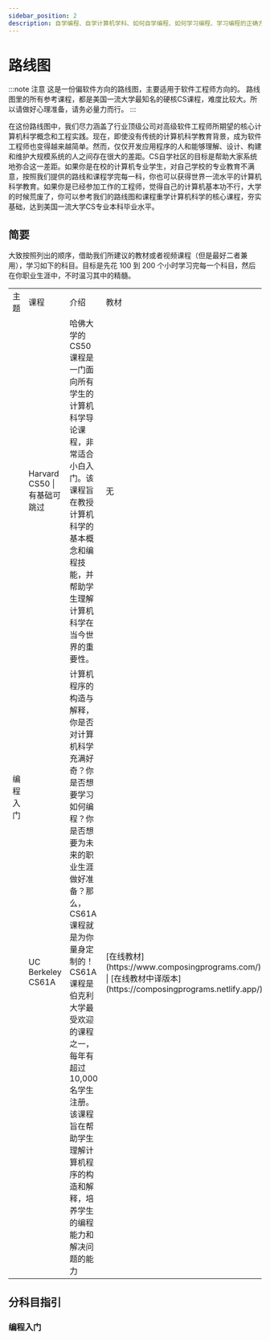 ```yaml
---
sidebar_position: 2
description: 自学编程、自学计算机学科、如何自学编程、如何学习编程、学习编程的正确方式，硬核计算机课程。
---
```


# 路线图
:::note 注意
这是一份偏软件方向的路线图，主要适用于软件工程师方向的。 路线图里的所有参考课程，都是美国一流大学最知名的硬核CS课程，难度比较大。所以请做好心理准备，请务必量力而行。
:::

在这份路线图中，我们尽力涵盖了行业顶级公司对高级软件工程师所期望的核心计算机科学概念和工程实践。现在，即使没有传统的计算机科学教育背景，成为软件工程师也变得越来越简单。然而，仅仅开发应用程序的人和能够理解、设计、构建和维护大规模系统的人之间存在很大的差距。CS自学社区的目标是帮助大家系统地弥合这一差距。如果你是在校的计算机专业学生，对自己学校的专业教育不满意，按照我们提供的路线和课程学完每一科，你也可以获得世界一流水平的计算机科学教育。如果你是已经参加工作的工程师，觉得自己的计算机基本功不行，大学的时候荒废了，你可以参考我们的路线图和课程重学计算机科学的核心课程，夯实基础，达到美国一流大学CS专业本科毕业水平。

## 简要

大致按照列出的顺序，借助我们所建议的教材或者视频课程（但是最好二者兼用），学习如下的科目。目标是先花 100 到 200 个小时学习完每一个科目，然后在你职业生涯中，不时温习其中的精髓。

<table>
    <tr>
      <td>主题</td>
      <td>课程</td>
      <td>介绍</td>
      <td>教材</td>
      <td>视频</td>
      <td>讨论组</td>
    </tr>
    <tr>
      <td rowspan="2">编程入门</td>
      <td>Harvard CS50 | 有基础可跳过</td>
      <td>哈佛大学的CS50 课程是一门面向所有学生的计算机科学导论课程，非常适合小白入门。该课程旨在教授计算机科学的基本概念和编程技能，并帮助学生理解计算机科学在当今世界的重要性。</td>
      <td>无</td>
      <td>[中文语音 + 双语字幕](https://www.bilibili.com/medialist/detail/ml3077042729?spm_id_from=333.1368.list.card_medialist.click) | [英文原声 + 双语字幕](https://www.bilibili.com/medialist/detail/ml3143019829?spm_id_from=333.1368.list.card_medialist.click)</td>
      <td>[discord](https://discord.gg/ZVVangWh)</td>
    </tr>
    <tr>
      <td>UC Berkeley CS61A</td>
      <td>计算机程序的构造与解释，你是否对计算机科学充满好奇？你是否想要学习如何编程？你是否想要为未来的职业生涯做好准备？那么，CS61A 课程就是为你量身定制的！
CS61A 课程是伯克利大学最受欢迎的课程之一，每年有超过 10,000 名学生注册。 该课程旨在帮助学生理解计算机程序的构造和解释，培养学生的编程能力和解决问题的能力</td>
      <td>[在线教材](https://www.composingprograms.com/) | [在线教材中译版本](https://composingprograms.netlify.app/) </td>
      <td>[中文语音 + 双语字幕](https://www.bilibili.com/medialist/detail/ml3074028229?spm_id_from=333.1368.list.card_medialist.click) | [英文原声 + 双语字幕](https://www.bilibili.com/medialist/detail/ml3140015129?spm_id_from=333.1368.list.card_medialist.click)</td>
      <td>内容9</td>
    </tr>
</table>





## 分科目指引

### 编程入门
